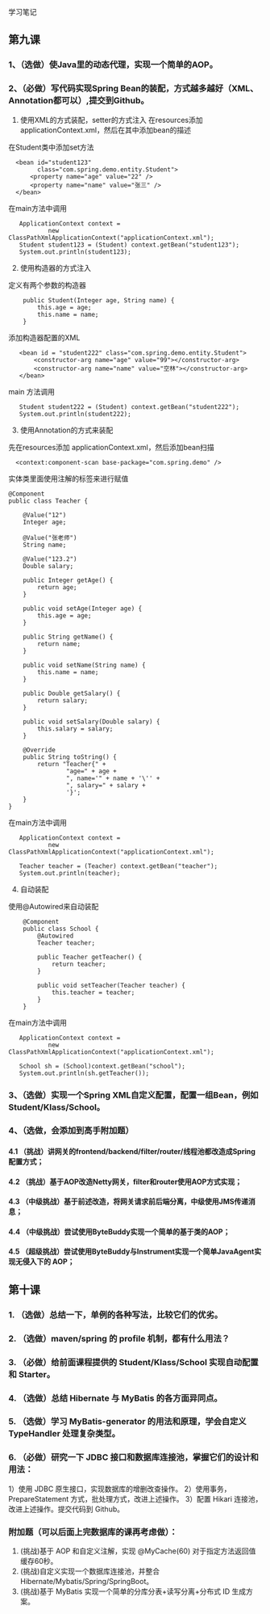 学习笔记

## 第九课
### 1、（选做）使Java里的动态代理，实现一个简单的AOP。
### 2、（必做）写代码实现Spring Bean的装配，方式越多越好（XML、Annotation都可以）,提交到Github。
1. 使用XML的方式装配，setter的方式注入
在resources添加 applicationContext.xml，然后在其中添加bean的描述

在Student类中添加set方法

```
  <bean id="student123"
        class="com.spring.demo.entity.Student">
      <property name="age" value="22" />
      <property name="name" value="张三" />
  </bean>
```

在main方法中调用
```
   ApplicationContext context =
           new ClassPathXmlApplicationContext("applicationContext.xml");
   Student student123 = (Student) context.getBean("student123");
   System.out.println(student123);
```

2. 使用构造器的方式注入

定义有两个参数的构造器
```
    public Student(Integer age, String name) {
        this.age = age;
        this.name = name;
    }
```

添加构造器配置的XML

```
   <bean id = "student222" class="com.spring.demo.entity.Student">
       <constructor-arg name="age" value="99"></constructor-arg>
       <constructor-arg name="name" value="空林"></constructor-arg>
   </bean>

```

main 方法调用
```
   Student student222 = (Student) context.getBean("student222");
   System.out.println(student222);
```


3. 使用Annotation的方式来装配

先在resources添加 applicationContext.xml，然后添加bean扫描
```
  <context:component-scan base-package="com.spring.demo" />
```

实体类里面使用注解的标签来进行赋值
```
@Component
public class Teacher {

    @Value("12")
    Integer age;

    @Value("张老师")
    String name;

    @Value("123.2")
    Double salary;

    public Integer getAge() {
        return age;
    }

    public void setAge(Integer age) {
        this.age = age;
    }

    public String getName() {
        return name;
    }

    public void setName(String name) {
        this.name = name;
    }

    public Double getSalary() {
        return salary;
    }

    public void setSalary(Double salary) {
        this.salary = salary;
    }

    @Override
    public String toString() {
        return "Teacher{" +
                "age=" + age +
                ", name='" + name + '\'' +
                ", salary=" + salary +
                '}';
    }
}

```

在main方法中调用
```
   ApplicationContext context =
           new ClassPathXmlApplicationContext("applicationContext.xml");

   Teacher teacher = (Teacher) context.getBean("teacher");
   System.out.println(teacher);
```

4. 自动装配

使用@Autowired来自动装配

```
    @Component
    public class School {
        @Autowired
        Teacher teacher;
    
        public Teacher getTeacher() {
            return teacher;
        }
    
        public void setTeacher(Teacher teacher) {
            this.teacher = teacher;
        }
    }
```
在main方法中调用

```
   ApplicationContext context =
           new ClassPathXmlApplicationContext("applicationContext.xml");

   School sh = (School)context.getBean("school");
   System.out.println(sh.getTeacher());
```


### 3、（选做）实现一个Spring XML自定义配置，配置一组Bean，例如Student/Klass/School。
### 4、（选做，会添加到高手附加题）
#### 4.1 （挑战）讲网关的frontend/backend/filter/router/线程池都改造成Spring配置方式；
#### 4.2 （挑战）基于AOP改造Netty网关，filter和router使用AOP方式实现；
#### 4.3 （中级挑战）基于前述改造，将网关请求前后端分离，中级使用JMS传递消息；
#### 4.4 （中级挑战）尝试使用ByteBuddy实现一个简单的基于类的AOP；
#### 4.5 （超级挑战）尝试使用ByteBuddy与Instrument实现一个简单JavaAgent实现无侵入下的 AOP；

## 第十课
### 1. （选做）总结一下，单例的各种写法，比较它们的优劣。
### 2. （选做）maven/spring 的 profile 机制，都有什么用法？
### 3. （必做）给前面课程提供的 Student/Klass/School 实现自动配置和 Starter。
### 4. （选做）总结 Hibernate 与 MyBatis 的各方面异同点。
### 5. （选做）学习 MyBatis-generator 的用法和原理，学会自定义 TypeHandler 处理复杂类型。
### 6. （必做）研究一下 JDBC 接口和数据库连接池，掌握它们的设计和用法：
  1）使用 JDBC 原生接口，实现数据库的增删改查操作。
  2）使用事务，PrepareStatement 方式，批处理方式，改进上述操作。
  3）配置 Hikari 连接池，改进上述操作。提交代码到 Github。

### 附加题（可以后面上完数据库的课再考虑做）：
1. (挑战)基于 AOP 和自定义注解，实现 @MyCache(60) 对于指定方法返回值缓存60秒。
2. (挑战)自定义实现一个数据库连接池，并整合 Hibernate/Mybatis/Spring/SpringBoot。
3. (挑战)基于 MyBatis 实现一个简单的分库分表+读写分离+分布式 ID 生成方案。
